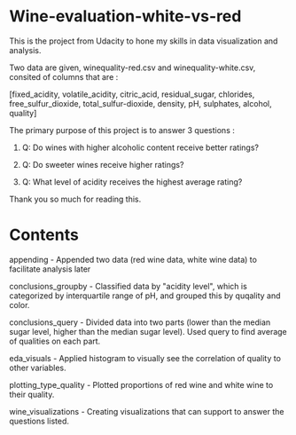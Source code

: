 # Wine-evaluation-white-vs-red
This is the project from Udacity to hone my skills in data visualization and analysis.

Two data are given, winequality-red.csv and winequality-white.csv, consited of columns that are :

[fixed_acidity, volatile_acidity, citric_acid, residual_sugar, chlorides, free_sulfur_dioxide, total_sulfur-dioxide, density, pH, sulphates, alcohol, quality]

The primary purpose of this project is to answer 3 questions :

1.  Q: Do wines with higher alcoholic content receive better ratings? 

2.  Q: Do sweeter wines receive higher ratings?

3.  Q: What level of acidity receives the highest average rating?

Thank you so much for reading this.

# Contents
appending - Appended two data (red wine data, white wine data) to facilitate analysis later

conclusions_groupby - Classified data by "acidity level", which is categorized by interquartile range of pH, and grouped this by quqality and color.

conclusions_query - Divided data into two parts (lower than the median sugar level, higher than the median sugar level). Used query to find average of qualities on each part.

eda_visuals - Applied histogram to visually see the correlation of quality to other variables.

plotting_type_quality - Plotted proportions of red wine and white wine to their quality.

wine_visualizations - Creating visualizations that can support to answer the questions listed.
